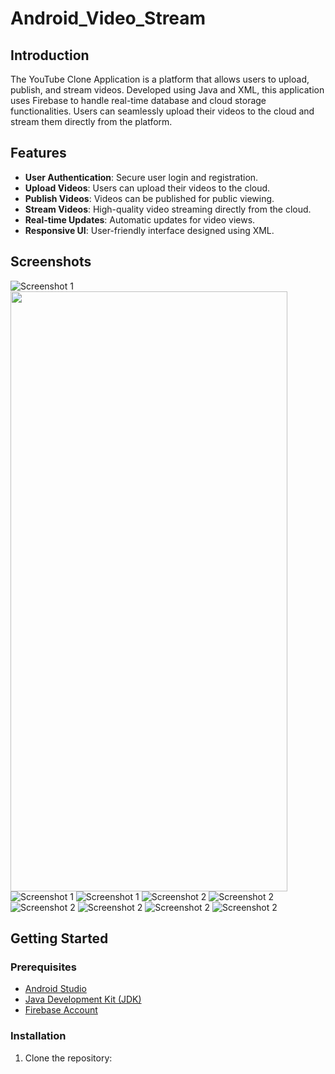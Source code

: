 # Android_Video_Stream

## Introduction
The YouTube Clone Application is a platform that allows users to upload, publish, and stream videos. Developed using Java and XML, this application uses Firebase to handle real-time database and cloud storage functionalities. Users can seamlessly upload their videos to the cloud and stream them directly from the platform.

## Features
- **User Authentication**: Secure user login and registration.
- **Upload Videos**: Users can upload their videos to the cloud.
- **Publish Videos**: Videos can be published for public viewing.
- **Stream Videos**: High-quality video streaming directly from the cloud.
- **Real-time Updates**: Automatic updates for video views.
- **Responsive UI**: User-friendly interface designed using XML.

## Screenshots
<!-- Add screenshots of your app here -->
![Screenshot 1](https://ibb.co/6y2JGq4)
<img src="https://github.com/suryatop/Android_Video_Stream/assets/68681080/2c16467f-f92b-4113-9bb8-03df6f02ad63" width="442.8" height="960">
![Screenshot 1](https://github.com/suryatop/Android_Video_Stream/assets/68681080/2c16467f-f92b-4113-9bb8-03df6f02ad63)
![Screenshot 1](https://github.com/suryatop/Android_Video_Stream/assets/68681080/2c16467f-f92b-4113-9bb8-03df6f02ad63)
![Screenshot 2](https://ibb.co/Std70bj)
![Screenshot 2](https://ibb.co/5LYyDbm)
![Screenshot 2](https://ibb.co/rQNtYOZ)
![Screenshot 2](https://ibb.co/2YSBK0S)
![Screenshot 2](https://ibb.co/0YCk80P)
![Screenshot 2](https://ibb.co/RDvw3vG)


## Getting Started

### Prerequisites
- [Android Studio](https://developer.android.com/studio)
- [Java Development Kit (JDK)](https://www.oracle.com/java/technologies/javase-downloads.html)
- [Firebase Account](https://firebase.google.com/)

### Installation
1. Clone the repository:
   ```sg https://github.com/suryatop/Android_Video_Stream
